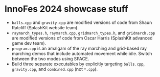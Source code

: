 # InnoFes 2024 showcase stuff

- `balls.cpp` and `gravity.cpp` are modified versions of code from Shaun Ratcliff (SplashKit website team).
- `raymarch_types.h`, `raymarch.cpp`, `gridmarch_types.h`, and `gridmarch.cpp` are modified versions of code from Oscar Harris (SplashKit advanced game dev team).
- `program.cpp` is an amalgam of the ray marching and grid-based ray marching demos that include automated movement while idle. Switch between the two modes using SPACE.
- Build three separate executables by explicitly targeting `balls.cpp`, `gravity.cpp`, and `combined.cpp` (not `*.cpp`).
